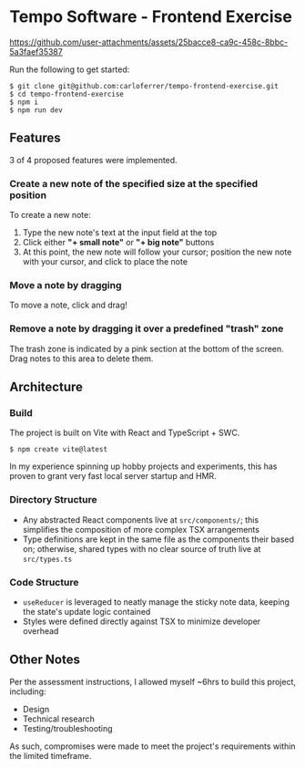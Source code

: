 # Tempo Software - Frontend Exercise

https://github.com/user-attachments/assets/25bacce8-ca9c-458c-8bbc-5a3faef35387

Run the following to get started:

```
$ git clone git@github.com:carloferrer/tempo-frontend-exercise.git
$ cd tempo-frontend-exercise
$ npm i
$ npm run dev
```

## Features

3 of 4 proposed features were implemented.

### Create a new note of the specified size at the specified position

To create a new note:

1. Type the new note's text at the input field at the top
1. Click either **"+ small note"** or **"+ big note"** buttons
1. At this point, the new note will follow your cursor; position the new note with your cursor, and click to place the note

### Move a note by dragging

To move a note, click and drag!

### Remove a note by dragging it over a predefined "trash" zone

The trash zone is indicated by a pink section at the bottom of the screen. Drag notes to this area to delete them.

## Architecture

### Build

The project is built on Vite with React and TypeScript + SWC.

```
$ npm create vite@latest
```

In my experience spinning up hobby projects and experiments, this has proven to grant very fast local server startup and HMR.

### Directory Structure

- Any abstracted React components live at `src/components/`; this simplifies the composition of more complex TSX arrangements
- Type definitions are kept in the same file as the components their based on; otherwise, shared types with no clear source of truth live at `src/types.ts`

### Code Structure

- `useReducer` is leveraged to neatly manage the sticky note data, keeping the state's update logic contained
- Styles were defined directly against TSX to minimize developer overhead

## Other Notes

Per the assessment instructions, I allowed myself ~6hrs to build this project, including:

- Design
- Technical research
- Testing/troubleshooting

As such, compromises were made to meet the project's requirements within the limited timeframe.
